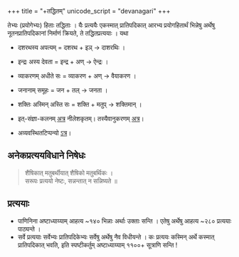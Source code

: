 +++
title = "+तद्धितम्"
unicode_script = "devanagari"
+++

तेभ्यः (प्रयोगेभ्यः) हिताः तद्धिताः । यैः प्रत्ययैः एकस्मात् प्रातिपदिकात् आरभ्य प्रयोगहितार्थं भिन्नेषु अर्थेषु नूतनप्रातिपदिकानां निर्माणं क्रियते, ते तद्धितप्रत्ययाः । यथा

- दशरथस्य अपत्यम् = दशरथ + इञ् → दाशरथिः ।
- इन्द्रः अस्य देवता = इन्द्र + अण् → ऐन्द्रः ।
- व्याकरणम् अधीते सः = व्याकरण + अण् → वैयाकरण ।
- जनानाम् समूहः = जन + तल् → जनता ।
- शक्तिः अस्मिन् अस्ति सः = शक्ति + मतुप् → शक्तिमान् ।



- इत्-संज्ञा-कलनम् [अत्र](https://docs.google.com/spreadsheets/d/1qksFPpuCp6KSlzr3Msub3nQxuAFB2dOVryt2LWRafIg/edit#gid=179890870) नीलेशकृतम्। तस्यैवानुकरणम् [अत्र](../prAtipadika-prakriyA/it-saMjJNAH/)।
- अव्यवस्थितटिप्पन्यो [ऽत्र](https://docs.google.com/spreadsheets/d/1qksFPpuCp6KSlzr3Msub3nQxuAFB2dOVryt2LWRafIg/edit#gid=2)।

## अनेकप्रत्ययविधाने निषेधः
> शैषिकात् मतुबर्थीयात् शैषिको मतुबर्थिकः ।  
सरूपः प्रत्ययो नेष्टः, सन्नन्तात् न सन्निष्यते ॥

## प्रत्ययाः
- पाणिनिना अष्टाध्याय्याम् आहत्य ~१४० भिन्नाः अर्थाः उक्ताः सन्ति । एतेषु अर्थेषु आहत्य ~२८० प्रत्ययाः पाठ्यन्ते । 
- सर्वे प्रत्ययाः सर्वेभ्यः प्रातिपदिकेभ्यः सर्वेषु अर्थेषु नैव विधीयन्ते । कः प्रत्ययः कस्मिन् अर्थे कस्मात् प्रातिपदिकात् भवति, इति स्पष्टीकर्तुम् अष्टाध्याय्याम् ११००+ सूत्राणि सन्ति !



<div class="spreadsheet" src="../pratyayAH.toml" fullHeightWithRowsPerScreen=8> </div>  


